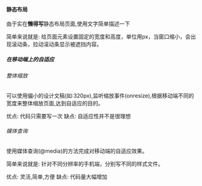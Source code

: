 #### 静态布局
由于实在**懒得写**静态布局页面,使用文字简单描述一下

简单来说就是: 给页面元素设置固定的宽度和高度，单位用px，当窗口缩小，会出现滚动条，拉动滚动条显示被遮挡内容。

##### 在移动端上的自适应

###### 整体缩放
可以使用偏小的设计文稿(如:320px),监听缩放事件(onresize),根据移动端不同的宽度来整体缩放页面,达到自适应的目的。

优点: 代码只需要写一次
缺点: 自适应性并不是很理想

###### 媒体查询
使用媒体查询(@media)的方法完成对移动端的自适应效果。

简单来说就是: 针对不同分辨率的手机端，分别写不同的样式文件。

优点: 灵活,简单,方便
缺点: 代码量大幅增加